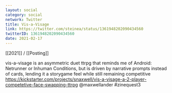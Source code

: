 ```yaml
---
layout: social
category: social
network: Twitter
title: Vis-a-Visage
link: https://twitter.com/steinea/status/1361948202090434560
twitterID: 1361948202090434560
date: 2021-02-17
---
```


[[2021]] / [[Posting]]

vis-a-visage is an asymmetric duet ttrpg that reminds me of Android: Netrunner or Inhuman Conditions, but is driven by narrative prompts instead of cards, lending it a storygame feel while still remaining competitive <https://kickstarter.com/projects/snaxwell/vis-a-visage-a-2-player-competetive-face-swapping-ttrpg> @maxwellander #zinequest3
